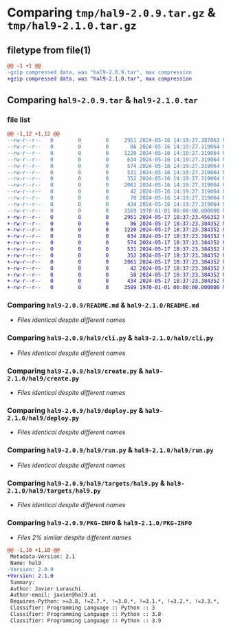 # Comparing `tmp/hal9-2.0.9.tar.gz` & `tmp/hal9-2.1.0.tar.gz`

## filetype from file(1)

```diff
@@ -1 +1 @@
-gzip compressed data, was "hal9-2.0.9.tar", max compression
+gzip compressed data, was "hal9-2.1.0.tar", max compression
```

## Comparing `hal9-2.0.9.tar` & `hal9-2.1.0.tar`

### file list

```diff
@@ -1,12 +1,12 @@
--rw-r--r--   0        0        0     2951 2024-05-16 14:19:27.387063 hal9-2.0.9/README.md
--rw-r--r--   0        0        0       86 2024-05-16 14:19:27.319064 hal9-2.0.9/hal9/__init__.py
--rw-r--r--   0        0        0     1220 2024-05-16 14:19:27.319064 hal9-2.0.9/hal9/cli.py
--rw-r--r--   0        0        0      634 2024-05-16 14:19:27.319064 hal9-2.0.9/hal9/create.py
--rw-r--r--   0        0        0      574 2024-05-16 14:19:27.319064 hal9-2.0.9/hal9/deploy.py
--rw-r--r--   0        0        0      531 2024-05-16 14:19:27.319064 hal9-2.0.9/hal9/run.py
--rw-r--r--   0        0        0      352 2024-05-16 14:19:27.319064 hal9-2.0.9/hal9/targets/docker.py
--rw-r--r--   0        0        0     2061 2024-05-16 14:19:27.319064 hal9-2.0.9/hal9/targets/hal9.py
--rw-r--r--   0        0        0       42 2024-05-16 14:19:27.319064 hal9-2.0.9/hal9/templates/docker/Dockerfile
--rw-r--r--   0        0        0       70 2024-05-16 14:19:27.319064 hal9-2.0.9/hal9/templates/openai/app.py
--rw-r--r--   0        0        0      434 2024-05-16 14:19:27.319064 hal9-2.0.9/pyproject.toml
--rw-r--r--   0        0        0     3589 1970-01-01 00:00:00.000000 hal9-2.0.9/PKG-INFO
+-rw-r--r--   0        0        0     2951 2024-05-17 18:37:23.456352 hal9-2.1.0/README.md
+-rw-r--r--   0        0        0       86 2024-05-17 18:37:23.384352 hal9-2.1.0/hal9/__init__.py
+-rw-r--r--   0        0        0     1220 2024-05-17 18:37:23.384352 hal9-2.1.0/hal9/cli.py
+-rw-r--r--   0        0        0      634 2024-05-17 18:37:23.384352 hal9-2.1.0/hal9/create.py
+-rw-r--r--   0        0        0      574 2024-05-17 18:37:23.384352 hal9-2.1.0/hal9/deploy.py
+-rw-r--r--   0        0        0      531 2024-05-17 18:37:23.384352 hal9-2.1.0/hal9/run.py
+-rw-r--r--   0        0        0      352 2024-05-17 18:37:23.384352 hal9-2.1.0/hal9/targets/docker.py
+-rw-r--r--   0        0        0     2061 2024-05-17 18:37:23.384352 hal9-2.1.0/hal9/targets/hal9.py
+-rw-r--r--   0        0        0       42 2024-05-17 18:37:23.384352 hal9-2.1.0/hal9/templates/docker/Dockerfile
+-rw-r--r--   0        0        0       58 2024-05-17 18:37:23.384352 hal9-2.1.0/hal9/templates/openai/app.py
+-rw-r--r--   0        0        0      434 2024-05-17 18:37:23.384352 hal9-2.1.0/pyproject.toml
+-rw-r--r--   0        0        0     3589 1970-01-01 00:00:00.000000 hal9-2.1.0/PKG-INFO
```

### Comparing `hal9-2.0.9/README.md` & `hal9-2.1.0/README.md`

 * *Files identical despite different names*

### Comparing `hal9-2.0.9/hal9/cli.py` & `hal9-2.1.0/hal9/cli.py`

 * *Files identical despite different names*

### Comparing `hal9-2.0.9/hal9/create.py` & `hal9-2.1.0/hal9/create.py`

 * *Files identical despite different names*

### Comparing `hal9-2.0.9/hal9/deploy.py` & `hal9-2.1.0/hal9/deploy.py`

 * *Files identical despite different names*

### Comparing `hal9-2.0.9/hal9/run.py` & `hal9-2.1.0/hal9/run.py`

 * *Files identical despite different names*

### Comparing `hal9-2.0.9/hal9/targets/hal9.py` & `hal9-2.1.0/hal9/targets/hal9.py`

 * *Files identical despite different names*

### Comparing `hal9-2.0.9/PKG-INFO` & `hal9-2.1.0/PKG-INFO`

 * *Files 2% similar despite different names*

```diff
@@ -1,10 +1,10 @@
 Metadata-Version: 2.1
 Name: hal9
-Version: 2.0.9
+Version: 2.1.0
 Summary: 
 Author: Javier Luraschi
 Author-email: javier@hal9.ai
 Requires-Python: >=3.8, !=2.7.*, !=3.0.*, !=3.1.*, !=3.2.*, !=3.3.*, !=3.4.*, !=3.5.*, !=3.6.*, !=3.7.*
 Classifier: Programming Language :: Python :: 3
 Classifier: Programming Language :: Python :: 3.8
 Classifier: Programming Language :: Python :: 3.9
```

